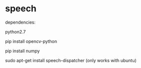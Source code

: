 # speech
dependencies:

python2.7

pip install opencv-python

pip install numpy

sudo apt-get install speech-dispatcher (only works with ubuntu)
